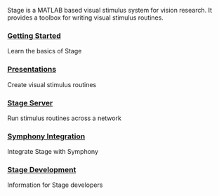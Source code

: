 <!-- title: Stage -->
<!-- description: Visual Stimulus System -->

Stage is a MATLAB based visual stimulus system for vision research. It provides a toolbox for writing visual stimulus routines.

### [Getting Started](Getting-Started.md)
Learn the basics of Stage

### [Presentations](Presentations.md)
Create visual stimulus routines

### [Stage Server](Stage-Server.md)
Run stimulus routines across a network

### [Symphony Integration](Symphony-Integration.md)
Integrate Stage with Symphony

### [Stage Development](Stage-Development.md)
Information for Stage developers
